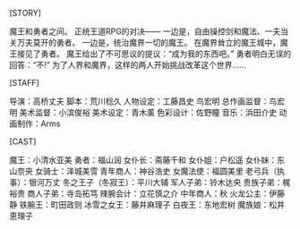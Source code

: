 [STORY]

魔王和勇者之间。
正统王道RPG的对决——
一边是，自由操控剑和魔法、一夫当关万夫莫开的勇者。
一边是，统治魔界一切的魔王。
在魔界耸立的魔王城中，魔王接见了勇者。
魔王给出了不可思议的提议：“成为我的东西吧。”
勇者明白无误的回答：“不!”
为了人界和魔界，这样的两人开始挑战改革这个世界……

[STAFF]

导演：高桥丈夫
脚本：荒川稔久
人物设定：工藤昌史 鸟宏明
总作画监督：鸟宏明
美术监督：小滨俊裕
美术设定：青木薰
色彩设计：佐野瞳
音乐：浜田介史
动画制作：Arms

[CAST]

魔王：小清水亚美
勇者：福山润
女仆长：斋藤千和
女仆姐：户松遥
女仆妹：东山奈央
女骑士：泽城美雪
青年商人：神谷浩史
女魔法使：福圆美里
老弓兵（执事）：银河万丈
冬之王子（冬寂王）：平川大辅
军人子弟：铃木达央
贵族子弟：梶裕贵
商人子弟：寺岛拓笃
辣腕会计：立花慎之介
中年商人：秋
火龙公主：伊藤静
铁腕王：町田政则
冰雪之女王：藤井麻理子
白夜王：东地宏树
魔族娘：松井恵理子
